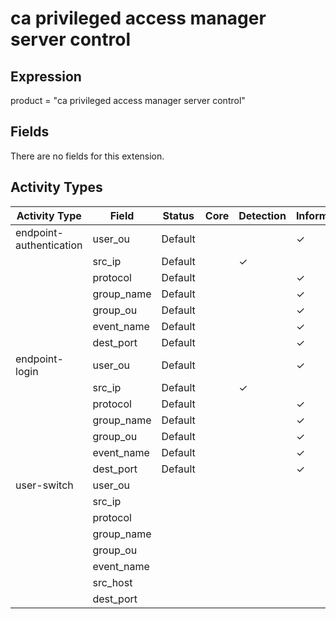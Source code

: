 ca privileged access manager server control
===========================================

Expression
----------

product = "ca privileged access manager server control"

Fields
------

There are no fields for this extension.

Activity Types
--------------

| Activity Type           | Field      | Status  | Core | Detection | Informational |
| ----------------------- | ---------- | ------- | ---- | --------- | ------------- |
| endpoint-authentication | user_ou    | Default |      |           | &#10003;      |
|                         | src_ip     | Default |      | &#10003;  |               |
|                         | protocol   | Default |      |           | &#10003;      |
|                         | group_name | Default |      |           | &#10003;      |
|                         | group_ou   | Default |      |           | &#10003;      |
|                         | event_name | Default |      |           | &#10003;      |
|                         | dest_port  | Default |      |           | &#10003;      |
| endpoint-login          | user_ou    | Default |      |           | &#10003;      |
|                         | src_ip     | Default |      | &#10003;  |               |
|                         | protocol   | Default |      |           | &#10003;      |
|                         | group_name | Default |      |           | &#10003;      |
|                         | group_ou   | Default |      |           | &#10003;      |
|                         | event_name | Default |      |           | &#10003;      |
|                         | dest_port  | Default |      |           | &#10003;      |
| user-switch             | user_ou    |         |      |           |               |
|                         | src_ip     |         |      |           |               |
|                         | protocol   |         |      |           |               |
|                         | group_name |         |      |           |               |
|                         | group_ou   |         |      |           |               |
|                         | event_name |         |      |           |               |
|                         | src_host   |         |      |           |               |
|                         | dest_port  |         |      |           |               |

